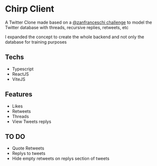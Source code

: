 # Chirp Client

A Twitter Clone made based on a [@zanfranceschi challenge](https://dev.to/zanfranceschi/desafio-modelagem-de-bd-do-twitter-402b) to model the Twitter database with threads, recursive replies, retweets, etc

I expanded the concept to create the whole backend and not only the database for training purposes

## Techs

- Typescript
- ReactJS
- ViteJS

## Features

- Likes
- Retweets
- Threads
- View Tweets replys

## TO DO

- Quote Retweets
- Replys to tweets
- Hide empty retweets on replys section of tweets
